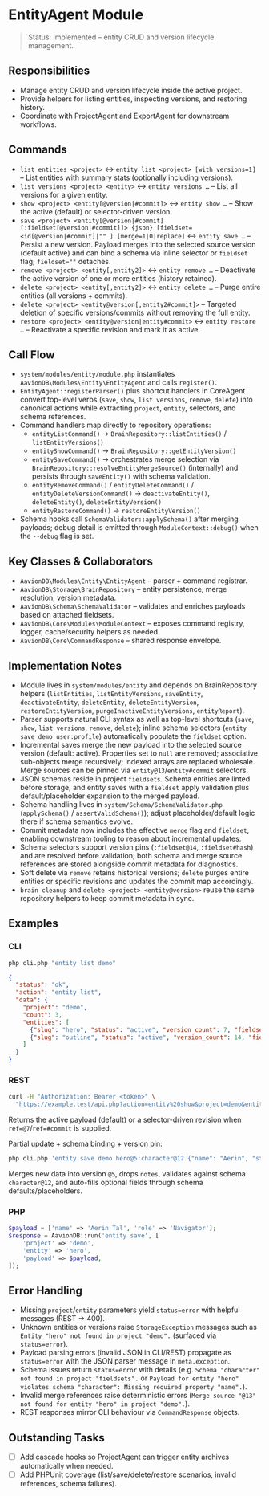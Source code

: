 # EntityAgent Module

> Status: Implemented – entity CRUD and version lifecycle management.

## Responsibilities
- Manage entity CRUD and version lifecycle inside the active project.
- Provide helpers for listing entities, inspecting versions, and restoring history.
- Coordinate with ProjectAgent and ExportAgent for downstream workflows.

## Commands
- `list entities <project>` ↔ `entity list <project> [with_versions=1]` – List entities with summary stats (optionally including versions).
- `list versions <project> <entity>` ↔ `entity versions …` – List all versions for a given entity.
- `show <project> <entity[@version|#commit]>` ↔ `entity show …` – Show the active (default) or selector-driven version.
- `save <project> <entity[@version|#commit][:fieldset[@version|#commit]]> {json} [fieldset=<id[@version|#commit]|"" ] [merge=1|0|replace]` ↔ `entity save …` – Persist a new version. Payload merges into the selected source version (default active) and can bind a schema via inline selector or `fieldset` flag; `fieldset=""` detaches.
- `remove <project> <entity[,entity2]>` ↔ `entity remove …` – Deactivate the active version of one or more entities (history retained).
- `delete <project> <entity[,entity2]>` ↔ `entity delete …` – Purge entire entities (all versions + commits).
- `delete <project> <entity@version[,entity2#commit]>` – Targeted deletion of specific versions/commits without removing the full entity.
- `restore <project> <entity@version|entity#commit>` ↔ `entity restore …` – Reactivate a specific revision and mark it as active.

## Call Flow
- `system/modules/entity/module.php` instantiates `AavionDB\Modules\Entity\EntityAgent` and calls `register()`.  
- `EntityAgent::registerParser()` plus shortcut handlers in CoreAgent convert top-level verbs (`save`, `show`, `list versions`, `remove`, `delete`) into canonical actions while extracting `project`, `entity`, selectors, and schema references.  
- Command handlers map directly to repository operations:  
  - `entityListCommand()` → `BrainRepository::listEntities()` / `listEntityVersions()`  
  - `entityShowCommand()` → `BrainRepository::getEntityVersion()`  
  - `entitySaveCommand()` → orchestrates merge selection via `BrainRepository::resolveEntityMergeSource()` (internally) and persists through `saveEntity()` with schema validation.  
  - `entityRemoveCommand()` / `entityDeleteCommand()` / `entityDeleteVersionCommand()` → `deactivateEntity()`, `deleteEntity()`, `deleteEntityVersion()`  
  - `entityRestoreCommand()` → `restoreEntityVersion()`  
- Schema hooks call `SchemaValidator::applySchema()` after merging payloads; debug detail is emitted through `ModuleContext::debug()` when the `--debug` flag is set.

## Key Classes & Collaborators
- `AavionDB\Modules\Entity\EntityAgent` – parser + command registrar.  
- `AavionDB\Storage\BrainRepository` – entity persistence, merge resolution, version metadata.  
- `AavionDB\Schema\SchemaValidator` – validates and enriches payloads based on attached fieldsets.  
- `AavionDB\Core\Modules\ModuleContext` – exposes command registry, logger, cache/security helpers as needed.  
- `AavionDB\Core\CommandResponse` – shared response envelope.

## Implementation Notes
- Module lives in `system/modules/entity` and depends on BrainRepository helpers (`listEntities`, `listEntityVersions`, `saveEntity`, `deactivateEntity`, `deleteEntity`, `deleteEntityVersion`, `restoreEntityVersion`, `purgeInactiveEntityVersions`, `entityReport`).
- Parser supports natural CLI syntax as well as top-level shortcuts (`save`, `show`, `list versions`, `remove`, `delete`); inline schema selectors (`entity save demo user:profile`) automatically populate the `fieldset` option.
- Incremental saves merge the new payload into the selected source version (default: active). Properties set to `null` are removed; associative sub-objects merge recursively; indexed arrays are replaced wholesale. Merge sources can be pinned via `entity@13`/`entity#commit` selectors.
- JSON schemas reside in project `fieldsets`. Schema entities are linted before storage, and entity saves with a `fieldset` apply validation plus default/placeholder expansion to the merged payload.
- Schema handling lives in `system/Schema/SchemaValidator.php` (`applySchema()` / `assertValidSchema()`); adjust placeholder/default logic there if schema semantics evolve.
- Commit metadata now includes the effective `merge` flag and `fieldset`, enabling downstream tooling to reason about incremental updates.
- Schema selectors support version pins (`:fieldset@14`, `:fieldset#hash`) and are resolved before validation; both schema and merge source references are stored alongside commit metadata for diagnostics.
- Soft delete via `remove` retains historical versions; `delete` purges entire entities or specific revisions and updates the commit map accordingly.
- `brain cleanup` and `delete <project> <entity@version>` reuse the same repository helpers to keep commit metadata in sync.

## Examples

### CLI
```bash
php cli.php "entity list demo"
```
```json
{
  "status": "ok",
  "action": "entity list",
  "data": {
    "project": "demo",
    "count": 3,
    "entities": [
      {"slug": "hero", "status": "active", "version_count": 7, "fieldset": "character"},
      {"slug": "outline", "status": "active", "version_count": 14, "fieldset": null}
    ]
  }
}
```

### REST
```bash
curl -H "Authorization: Bearer <token>" \
  "https://example.test/api.php?action=entity%20show&project=demo&entity=hero"
```
Returns the active payload (default) or a selector-driven revision when `ref=@7`/`ref=#commit` is supplied.

Partial update + schema binding + version pin:
```bash
php cli.php 'entity save demo hero@5:character@12 {"name": "Aerin", "stats": {"agility": 12}, "notes": null}'
```
Merges new data into version `@5`, drops `notes`, validates against schema `character@12`, and auto-fills optional fields through schema defaults/placeholders.

### PHP
```php
$payload = ['name' => 'Aerin Tal', 'role' => 'Navigator'];
$response = AavionDB::run('entity save', [
    'project' => 'demo',
    'entity' => 'hero',
    'payload' => $payload,
]);
```

## Error Handling
- Missing `project`/`entity` parameters yield `status=error` with helpful messages (REST → 400).
- Unknown entities or versions raise `StorageException` messages such as `Entity "hero" not found in project "demo".` (surfaced via `status=error`).
- Payload parsing errors (invalid JSON in CLI/REST) propagate as `status=error` with the JSON parser message in `meta.exception`.
- Schema issues return `status=error` with details (e.g. `Schema "character" not found in project "fieldsets".` or `Payload for entity "hero" violates schema "character": Missing required property "name".`).
- Invalid merge references raise deterministic errors (`Merge source "@13" not found for entity "hero" in project "demo".`).
- REST responses mirror CLI behaviour via `CommandResponse` objects.

## Outstanding Tasks
- [ ] Add cascade hooks so ProjectAgent can trigger entity archives automatically when needed.
- [ ] Add PHPUnit coverage (list/save/delete/restore scenarios, invalid references, schema failures).
